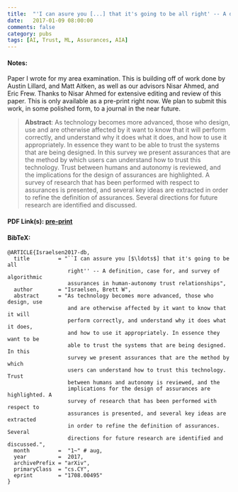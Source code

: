 ```yaml
---
title:  "'I can asure you [...] that it's going to be all right' -- A definition, case for, and survey of algorithmic assurances in human-autonomy trust relationships"
date:   2017-01-09 08:00:00
comments: false
category: pubs
tags: [AI, Trust, ML, Assurances, AIA]
---
```

#### Notes:
Paper I wrote for my area examination. This is building off of work done by Austin Lillard, and Matt Aitken, as well as our advisors Nisar Ahmed, and Eric Frew. Thanks to Nisar Ahmed for extensive editing and review of this paper. This is only available as a pre-print right now. We plan to submit this work, in some polished form, to a journal in the near future.

> **Abstract**: As technology becomes more advanced, those who design, use and are otherwise affected by it want to know that it will perform correctly, and understand why it does what it does, and how to use it appropriately. In essence they want to be able to trust the systems that are being designed. In this survey we present assurances that are the method by which users can understand how to trust this technology. Trust between humans and autonomy is reviewed, and the implications for the design of assurances are highlighted. A survey of research that has been performed with respect to assurances is presented, and several key ideas are extracted in order to refine the definition of assurances. Several directions for future research are identified and discussed.


#### PDF Link(s): [pre-print][arxiv]

#### BibTeX:
``` TeX
@ARTICLE{Israelsen2017-db,
  title         = "``I can assure you [$\ldots$] that it's going to be all
                   right'' -- A definition, case for, and survey of algorithmic
                   assurances in human-autonomy trust relationships",
  author        = "Israelsen, Brett W",
  abstract      = "As technology becomes more advanced, those who design, use
                   and are otherwise affected by it want to know that it will
                   perform correctly, and understand why it does what it does,
                   and how to use it appropriately. In essence they want to be
                   able to trust the systems that are being designed. In this
                   survey we present assurances that are the method by which
                   users can understand how to trust this technology. Trust
                   between humans and autonomy is reviewed, and the
                   implications for the design of assurances are highlighted. A
                   survey of research that has been performed with respect to
                   assurances is presented, and several key ideas are extracted
                   in order to refine the definition of assurances. Several
                   directions for future research are identified and discussed.",
  month         =  "1~" # aug,
  year          =  2017,
  archivePrefix = "arXiv",
  primaryClass  = "cs.CY",
  eprint        = "1708.00495"
}

```

[arxiv]:       https://arxiv.org/abs/1708.00495
